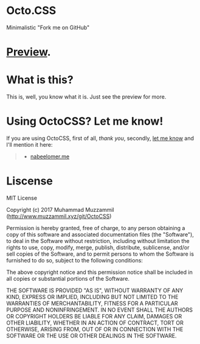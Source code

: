 # Octo.CSS
Minimalistic "Fork me on GitHub"
# [Preview](https://git.muzzammil.xyz/OctoCSS/).
# What is this?
This is, well, you know what it is. Just see the preview for more.
# Using OctoCSS? Let me know!
If you are using OctoCSS, first of all, _thank you_, secondly, [let me know](mailto:email@muzzammil.xyz) and I'll mention it here:
> * [nabeelomer.me](https://nabeelomer.me)
# Liscense
MIT License

Copyright (c) 2017 Muhammad Muzzammil (http://www.muzzammil.xyz/git/OctoCSS)

Permission is hereby granted, free of charge, to any person obtaining a copy
of this software and associated documentation files (the "Software"), to deal
in the Software without restriction, including without limitation the rights
to use, copy, modify, merge, publish, distribute, sublicense, and/or sell
copies of the Software, and to permit persons to whom the Software is
furnished to do so, subject to the following conditions:

The above copyright notice and this permission notice shall be included in all
copies or substantial portions of the Software.

THE SOFTWARE IS PROVIDED "AS IS", WITHOUT WARRANTY OF ANY KIND, EXPRESS OR
IMPLIED, INCLUDING BUT NOT LIMITED TO THE WARRANTIES OF MERCHANTABILITY,
FITNESS FOR A PARTICULAR PURPOSE AND NONINFRINGEMENT. IN NO EVENT SHALL THE
AUTHORS OR COPYRIGHT HOLDERS BE LIABLE FOR ANY CLAIM, DAMAGES OR OTHER
LIABILITY, WHETHER IN AN ACTION OF CONTRACT, TORT OR OTHERWISE, ARISING FROM,
OUT OF OR IN CONNECTION WITH THE SOFTWARE OR THE USE OR OTHER DEALINGS IN THE
SOFTWARE.
